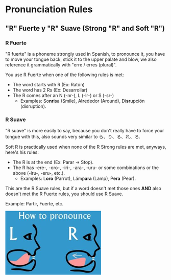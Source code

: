 # Pronunciation Rules

## "R" Fuerte y "R" Suave \(Strong "R" and Soft "R"\)

### R Fuerte

"R fuerte" is a phoneme strongly used in Spanish, to pronounce it, you have to move your tongue back, stick it to the upper palate and blow, we also reference it grammatically with "erre / erres \(plural\)".  
  
You use R Fuerte when one of the following rules is met:

* The word starts with R \(Ex: Ratón\)
* The word has 2 Rs \(Ex: Desarrollar\)
* The R comes after an N \(-nr-\), L \(-lr-\) or S \(-sr-\)
  * Examples: So**nr**isa \(Smile\), A**lr**ededor \(Around\), Di**sr**upción \(disruption\).

### R Suave

"R suave" is more easily to say, because you don't really have to force your tongue with this, also sounds very similar to ら、り、る、れ、ろ.   
  
Soft R is practically used when none of the R Strong rules are met, anyways, here's his rules:

* The R is at the end \(Ex: Parar -&gt; Stop\).
* The R has -ere-, -oro-, -iri-, -ara-, -uru- or some combinations or the above \(-iru-, -eru-, etc.\).
  * Examples: L**oro** \(Parrot\), Lámp**ara** \(Lamp\), P**era** \(Pear\).

This are the R Suave rules, but if a word doesn't met those ones **AND** also doesn't met the R Fuerte rules, you should use R Suave.  
  
Example: Partir, Fuerte, etc.

![Here&apos;s a is a example of &quot;L&quot; and &quot;R&quot; characters](../.gitbook/assets/image.png)

